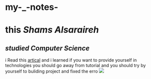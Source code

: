 # my-_-notes-
#  this *Shams Alsaraireh* 
## *studied Computer Science* 




i Read this [artical](https://hackernoon.com/how-to-learn-things-fast-without-going-crazy)
and i learned if you want to provide yourself in technologies you should go away from tutorial and you should try by yourself to buliding project and fixed the erro
![](https://media.gcflearnfree.org/content/5e31ca08bc7eff08e4063776_01_29_2020/ProgrammingIllustration.png)

